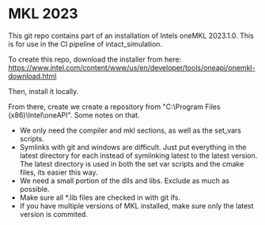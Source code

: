 # MKL 2023

This git repo contains part of an installation of Intels oneMKL 2023.1.0.
This is for use in the CI pipeline of intact_simulation.

To create this repo, download the installer from here:
https://www.intel.com/content/www/us/en/developer/tools/oneapi/onemkl-download.html

Then, install it locally.

From there, create we create a repository from "C:\Program Files (x86)\Intel\oneAPI".
Some notes on that.

* We only need the compiler and mkl sections, as well as the set_vars scripts.
* Symlinks with git and windows are difficult. Just put everything in the latest directory for each instead of symlinking latest to the latest version.
  The latest directory is used in both the set var scripts and the cmake files, its easier this way.
* We need a small portion of the dlls and libs. Exclude as much as possible.
* Make sure all *.lib files are checked in with git lfs.
* If you have multiple versions of MKL installed, make sure only the latest version is commited.